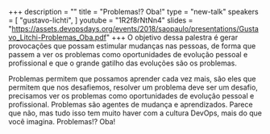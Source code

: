 +++
description = ""
title = "Problemas!? Oba!"
type = "new-talk"
speakers = [
        "gustavo-lichti",
]
youtube = "1R2f8rNtNn4"
slides = "https://assets.devopsdays.org/events/2018/saopaulo/presentations/Gustavo_Litchi-Problemas_Oba.pdf"
+++
O objetivo dessa palestra é gerar provocações que possam estimular mudanças nas pessoas, de forma que passem a ver os problemas como oportunidades de evolução pessoal e profissional e que o grande gatilho das evoluções são os problemas.

Problemas permitem que possamos aprender cada vez mais, são eles que permitem que nos desafiemos, resolver um problema deve ser um desafio, precisamos ver os problemas como oportunidades de evolução pessoal e profissional. Problemas são agentes de mudança e aprendizados. Parece que não, mas tudo isso tem muito haver com a cultura DevOps, mais do que você imagina. Problemas!? Oba!